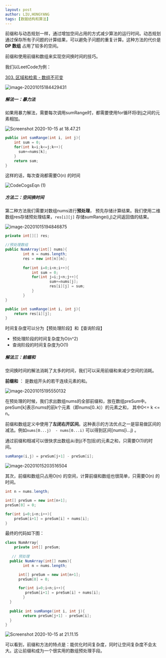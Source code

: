 ```yaml
---
layout: post
author: LIU,HONGYANG
tags: [数据结构和算法]
---
```




前缀和与动态规划一样，通过增加空间占用的方式减少算法的运行时间。动态规划通过保存所有子问题的计算结果，可以避免子问题的重复计算。这种方法的代价是 **DP 数组** 占用了较多的空间。

前缀和使用前缀和数组来实现空间换时间的技巧。



我们以LeetCode为例：

[303. 区域和检索 - 数组不可变](https://leetcode-cn.com/problems/range-sum-query-immutable/)



![image-20201015184429431](https://tva1.sinaimg.cn/large/007S8ZIlgy1gjq7jg4ibvj30re0n441m.jpg)



##### 解法一：暴力法

如果用暴力解法，需要每次调用sumRange时，都需要使用for循环将i到j之间的元素相加。



![Screenshot 2020-10-15 at 18.47.21](https://tva1.sinaimg.cn/large/007S8ZIlgy1gjq7nosn2xj31980he440.jpg)



```java
public int sumRange(int i, int j){
  	int sum = 0;
  	for(int k=i;k<=j;k++){
      sum+=nums[k];
    }
    return sum;
}
```



这样的话，每次查询都需要O(n) 的时间 



![CodeCogsEqn (1)](https://tva1.sinaimg.cn/large/007S8ZIlgy1gjq8pdg289j301200j0be.jpg)





##### 方法二：空间换时间



第二种方法我们需要对数组nums进行**预处理**， 预先存储计算结果。我们使用二维数组res存储预处理结果，`res[i][j]` 存储sumRange(i,j)之间返回值的结果。





![image-20201015194846875](https://tva1.sinaimg.cn/large/007S8ZIlgy1gjq9edxygdj30s40x8wkl.jpg)



```java
private int[][] res;

//预处理数组
public NumArray(int[] nums){
		int n = nums.length;
		res = new int[n][n];
		
		for(int i=0;i<n;i++){
			int sum = 0;
			for(int j=i;j<n;j++){
					sum+=nums[j];
					res[i][j] = sum;
			}
		}
}

public int sumRange(int i, int j){
  	return res[i][j];
}
```



时间复杂度可以分为【预处理阶段】和【查询阶段】



- 预处理阶段的时间复杂度为O(n^2)
- 查询阶段的时间复杂度为O(1)



##### 解法三：前缀和



空间换时间的解法消耗了太多的时间，我们可以采用前缀和来减少空间的消耗。

**前缀和** ： 是数组开头的若干连续元素的和。

![image-20201015195550132](https://tva1.sinaimg.cn/large/007S8ZIlgy1gjq9lp7wdsj316m0eoq84.jpg)





在预处理的时候，我们求出数组nums的全部前缀和，放在数组preSum中。preSum[k]表示nums的前k个元素（即nums[0..k)）的元素之和， 其中0<= k <= n。



前缀和数组定义中使用了**左闭右开区间**。这种表示的方法优点之一是容易做区间的减法。例如`nums[0...j)  - nums[0...i)` 可以得到区间[nums[i...j) 。



通过前缀和相减可以很快求出数组从i到j(不包括)的元素之和，只需要O(1)的时间。

 ```java
sumRange(i,j) = preSum[j+1] - preSum[i];
 ```



![image-20201015203516504](https://tva1.sinaimg.cn/large/007S8ZIlgy1gjqaqqe6lzj318g0s2wp1.jpg)

其次，前缀和数组只占用O(n) 的空间，计算前缀和数组也很简单，只需要O(n) 的时间。

```java
int n = nums.length;

int[] preSum = new int[n+1];
preSum[0] = 0;

for(int i=0;i<n;i++){
	preSum[i+1] = preSum[i] + nums[i];
}
```

最终的代码如下图：



```java
class NumArray{
  	private int[] preSum;
    
   // 预处理
  public NumArray(int[] nums){
    	int n = nums.length;

      int[] preSum = new int[n+1];
      preSum[0] = 0;

      for(int i=0;i<n;i++){
     	 preSum[i+1] = preSum[i] + nums[i];
    	}
  }
  
  public int sumRange(int i, int j){
    	return preSum[j+1] - preSum[i];
  }
}
```



![Screenshot 2020-10-15 at 21.11.15](https://tva1.sinaimg.cn/large/007S8ZIlgy1gjqc4in8kmj31500eggsc.jpg)



可以看到，前缀和方法的特点是：能优化时间复杂度，同时让空间复杂度不会太大。这让前缀和成为一个很实用的数组预处理手段。